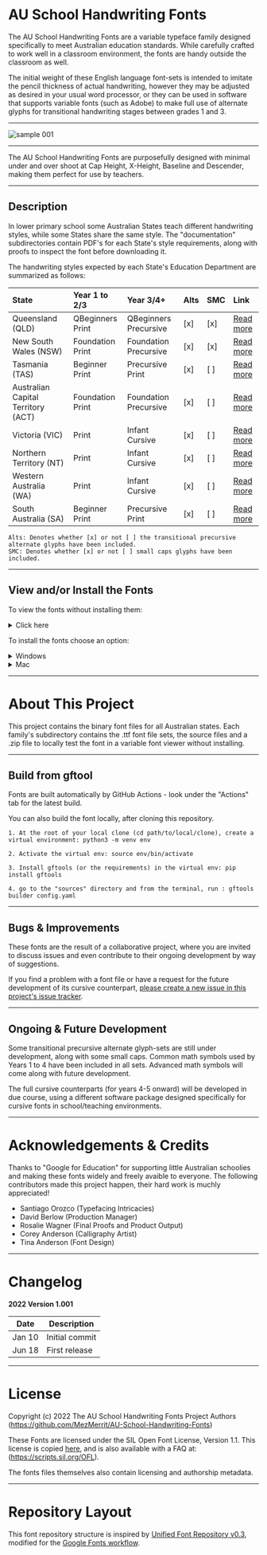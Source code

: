 # AU School Handwriting Fonts

The AU School Handwriting Fonts are a variable typeface family designed specifically to meet Australian education standards. While carefully crafted to work well in a classroom environment, the fonts are handy outside the classroom as well.

The initial weight of these English language font-sets is intended to imitate the pencil thickness of actual handwriting, however they may be adjusted as desired in your usual word processor, or they can be used in software that supports variable fonts (such as Adobe) to make full use of alternate glyphs for transitional handwriting stages between grades 1 and 3.


- - - -

![sample 001](https://user-images.githubusercontent.com/34974280/174480772-0263a627-f43b-49bd-9ca0-935cd7906826.png)

- - - -

The AU School Handwriting Fonts are purposefully designed with minimal under and over shoot at Cap Height, X-Height, Baseline and Descender, making them perfect for use by teachers.

- - - -

## Description ##

In lower primary school some Australian States teach different handwriting styles, while some States share the same style. The "documentation" subdirectories contain PDF's for each State's style requirements, along with proofs to inspect the font before downloading it.

The handwriting styles expected by each State's Education Department are summarized as follows:

State | Year 1 to 2/3 | Year 3/4+ | Alts | SMC | Link
| :--- | :--- | :--- | :--- | :--- | :---
Queensland (QLD)  | QBeginners Print | QBeginners Precursive | [x] | [x] | [Read more](https://github.com/MezMerrit/AU-School-Handwriting-Fonts/tree/main/QLD-School-Fonts "Read more")
New South Wales (NSW) | Foundation Print | Foundation Precursive | [x] | [x] | [Read more](https://github.com/MezMerrit/AU-School-Handwriting-Fonts/tree/main/NSW-ACT-School-Fonts "Read more")
Tasmania (TAS) | Beginner Print | Precursive Print | [x] | [ ] | [Read more](https://github.com/MezMerrit/AU-School-Handwriting-Fonts/tree/main/TAS-School-Fonts "Read more")
Australian Capital Territory (ACT) | Foundation Print | Foundation Precursive | [x] | [ ] |  [Read more](https://github.com/MezMerrit/AU-School-Handwriting-Fonts/tree/main/NSW-ACT-School-Fonts "Read more")
Victoria (VIC) | Print | Infant Cursive | [x] | [ ] | [Read more](https://github.com/MezMerrit/AU-School-Handwriting-Fonts/tree/main/VIC-WA-NT-School-fonts "Read more")
Northern Territory (NT) | Print | Infant Cursive | [x] | [ ] | [Read more](https://github.com/MezMerrit/AU-School-Handwriting-Fonts/tree/main/VIC-WA-NT-School-fonts "Read more")
Western Australia (WA) | Print | Infant Cursive | [x] | [ ] | [Read more](https://github.com/MezMerrit/AU-School-Handwriting-Fonts/tree/main/VIC-WA-NT-School-fonts "Read more")
South Australia (SA) | Beginner Print | Precursive Print | [x] | [ ] | [Read more](https://github.com/MezMerrit/AU-School-Handwriting-Fonts/tree/main/SA-School-Fonts "Read more")

```
Alts: Denotes whether [x] or not [ ] the transitional precursive alternate glyphs have been included.
SMC: Denotes whether [x] or not [ ] small caps glyphs have been included.
```

- - - -

## View and/or Install the Fonts ##

To view the fonts without installing them:

<details>
   <summary>Click here</summary>

Click the link above matching the Australian State that you live in. 

1. Download the font-viewer.zip file and unpack it. 
2. Double-click the .html file.
3. Adjust the sliders at the top of the page.

![Font Viewer](https://user-images.githubusercontent.com/34974280/174448031-b3235cea-d3f9-4194-9a05-d9e2d5585775.png)
</details>

To install the fonts choose an option:

<details>
  <summary>Windows</summary>

1. Open the *Windows Control Panel*
2. Select *Appearance and Personalization*
3. At the bottom, select *Fonts*
4. To add a font, simply drag the .ttf file into the font window.
5. Click Click Yes when prompted.

</details>
<details>
  <summary>Mac</summary>

1. Double-click the .ttf file
2. Click Install Font in the font preview window
3. After validation, it will open in the Font Book app

</details>

- - - -

# About This Project #

This project contains the binary font files for all Australian states. Each family's subdirectory contains the .ttf font file sets, the source files and a .zip file to locally test the font in a variable font viewer without installing.

- - - -

## Build from gftool ##

Fonts are built automatically by GitHub Actions - look under the "Actions" tab for the latest build.

You can also build the font locally, after cloning this repository.

```
1. At the root of your local clone (cd path/to/local/clone), create a virtual environment: python3 -m venv env

2. Activate the virtual env: source env/bin/activate

3. Install gftools (or the requirements) in the virtual env: pip install gftools

4. go to the "sources" directory and from the terminal, run : gftools builder config.yaml
```

- - - -

## Bugs & Improvements ##

These fonts are the result of a collaborative project, where you are invited to discuss issues and even contribute to their ongoing development by way of suggestions.

If you find a problem with a font file or have a request for the future development of its cursive counterpart, [please create a new issue in this project's issue tracker](https://github.com/MezMerrit/AU-School-Handwriting-Fonts/issues "Go to the issue tracker").

- - - -

## Ongoing & Future Development ##

Some transitional precursive alternate glyph-sets are still under development, along with some small caps. Common math symbols used by Years 1 to 4 have been included in all sets. Advanced math symbols will come along with future development.

The full cursive counterparts (for years 4-5 onward) will be developed in due course, using a different software package designed specifically for cursive fonts in school/teaching environments.

- - - -

# Acknowledgements & Credits #

Thanks to "Google for Education" for supporting little Australian schoolies and making these fonts widely and freely avaible to everyone. The following contributors made this project happen, their hard work is muchly appreciated!

- Santiago Orozco (Typefacing Intricacies)
- David Berlow (Production Manager)
- Rosalie Wagner (Final Proofs and Product Output)
- Corey Anderson (Calligraphy Artist)
- Tina Anderson (Font Design)

- - - -

# Changelog #

**2022 Version 1.001**

Date          | Description
------------- | -------------
Jan 10        | Initial commit
Jun 18        | First release

- - - -

# License #

Copyright (c) 2022 The AU School Handwriting Fonts Project Authors (https://github.com/MezMerrit/AU-School-Handwriting-Fonts)

These Fonts are licensed under the SIL Open Font License, Version 1.1. This license is copied [here](https://github.com/MezMerrit/AU-School-Handwriting-Fonts/blob/main/OFL.txt "SIL Open Font License"), and is also available with a FAQ at: (https://scripts.sil.org/OFL).

The fonts files themselves also contain licensing and authorship metadata.

- - - -

# Repository Layout #

This font repository structure is inspired by [Unified Font Repository v0.3](https://github.com/unified-font-repository/Unified-Font-Repository), modified for the [Google Fonts workflow](https://github.com/googlefonts/googlefonts-project-template).
